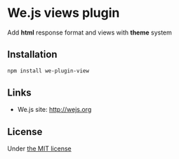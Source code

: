 # We.js views plugin

Add **html** response format and views with **theme** system

## Installation

```sh
npm install we-plugin-view
```

## Links

- We.js site: http://wejs.org

## License

Under [the MIT license](https://github.com/wejs/we-core/blob/master/LICENSE.md)